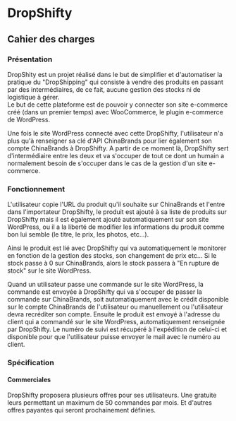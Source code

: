 # DropShifty

## Cahier des charges

### Présentation
DropShity est un projet réalisé dans le but de simplifier et d'automatiser la pratique du "DropShipping" qui consiste à vendre des produits en passant par des intermédiaires, de ce fait, aucune gestion des stocks ni de logistique à gérer.  
Le but de cette plateforme est de pouvoir y connecter son site e-commerce créé (dans un premier temps) avec WooCommerce, le plugin e-commerce de WordPress.
  
Une fois le site WordPress connecté avec cette DropShifty, l'utilisateur n'a plus qu'à renseigner sa clé d'API ChinaBrands pour lier également son compte ChinaBrands à DropShifty.
A partir de ce moment là, DropShifty sert d'intermédiaire entre les deux et va s'occuper de tout ce dont un humain a normalement besoin de s'occuper dans le cas de la gestion d'un site e-commerce.
  
### Fonctionnement
L'utilisateur copie l'URL du produit qu'il souhaite sur ChinaBrands et l'entre dans l'importateur DropShifty, le produit est ajouté à sa liste de produits sur DropShifty mais il est également ajouté automatiquement sur son site WordPress, ou il a la liberté de modifier les informations du produit comme bon lui semble (le titre, le prix, les photos, etc...).

Ainsi le produit est lié avec DropShifty qui va automatiquement le monitorer en fonction de la gestion des stocks, son changement de prix etc... Si le stock passe à 0 sur ChinaBrands, alors le stock passera à "En rupture de stock" sur le site WordPress.
  
Quand un utilisateur passe une commande sur le site WordPress, la commande est envoyée à DropShifty qui va s'occuper de passer la commande sur ChinaBrands, soit automatiquement avec le crédit disponible sur le compte ChinaBrands de l'utilisateur ou manuellement ou l'utilisateur devra recréditer son compte. Ensuite le produit est envoyé à l'adresse du client qui a commandé sur le site WordPress, automatiquement renseignée par DropShifty. Le numéro de suivi est récupéré à l'expédition de celui-ci et disponible pour que l'utilisateur puisse envoyer le mail avec le numéro au client.

### Spécification

#### Commerciales
DropShifty proposera plusieurs offres pour ses utilisateurs. Une gratuite leurs permettant un maximum de 50 commandes par mois. Et d'autres offres payantes qui seront prochainement définies.
